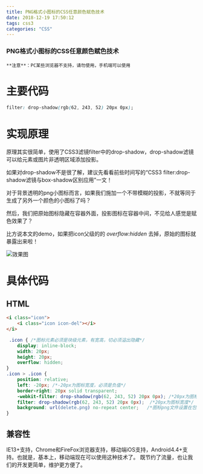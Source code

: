 ```yaml
---
title: PNG格式小图标的CSS任意颜色赋色技术
date: 2018-12-19 17:50:12
tags: css3
categories: "CSS"
---
```


### PNG格式小图标的CSS任意颜色赋色技术

`**注意**：PC某些浏览器不支持，请勿使用，手机端可以使用`

<!-- more -->
# 主要代码
```css
filter: drop-shadow(rgb(62, 243, 52) 20px 0px);
```
# 实现原理
原理其实很简单，使用了CSS3滤镜filter中的drop-shadow，drop-shadow滤镜可以给元素或图片非透明区域添加投影。

如果对drop-shadow不是很了解，建议先看看前些时间写的“CSS3 filter:drop-shadow滤镜与box-shadow区别应用”一文！

对于背景透明的png小图标而言，如果我们施加一个不带模糊的投影，不就等同于生成了另外一个颜色的小图标了吗？

然后，我们把原始图标隐藏在容器外面，投影图标在容器中间，不见给人感觉是赋色效果了？

比方说本文的demo，如果把icon父级的的 *overflow:hidden* 去掉，原始的图标就暴露出来啦！

![效果图](https://image.zhangxinxu.com/image/blog/201606/2016-06-08_004748.png)

# 具体代码

## HTML
```html
<i class="icon">
	<i class="icon icon-del"></i>
</i>
```

```css
 .icon { /*图标元素必须是块级元素，有宽高，切必须溢出隐藏*/
    display: inline-block;  
    width: 20px;
    height: 20px;
    overflow: hidden;
}
.icon > .icon {
    position: relative;
    left: -20px; /*-20px为图标宽度，必须是负值*/
    border-right: 20px solid transparent;
    -webkit-filter: drop-shadow(rgb(62, 243, 52) 20px 0px); /*20px为图标宽度*/
    filter: drop-shadow(rgb(62, 243, 52) 20px 0px);  /*20px为图标宽度*/
    background: url(delete.png) no-repeat center;   /*图标png文件设置在包裹内的div中切必须是块级元素，有宽高*/
}
```

## 兼容性
IE13+支持，Chrome和FireFox浏览器支持，移动端iOS支持，Android4.4+支持。也就是，基本上，移动端现在可以使用这种技术了。
既节约了流量，也让我们的开发更简单，维护更方便了。